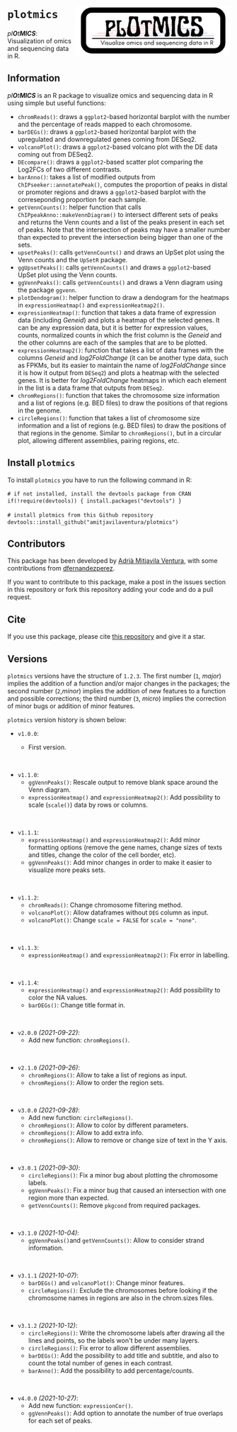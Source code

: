 # `plotmics`  <img src="logo.png" align="right" alt="" width="350" />

_pl**O**t**MICS**_: Visualization of omics and sequencing data in R.

## Information

_pl**O**t**MICS**_ is an R package to visualize omics and sequencing data in R using simple but useful functions:

* `chromReads()`: draws a `ggplot2`-based horizontal barplot with the number and the percentage of reads mapped to each chromosome.
* `barDEGs()`: draws a `ggplot2`-based horizontal barplot with the upregulated and downregulated genes coming from DESeq2.
* `volcanoPlot()`: draws a `ggplot2`-based volcano plot with the DE data coming out from DESeq2.
* `DEcompare()`: draws a `ggplot2`-based scatter plot comparing the Log2FCs of two different contrasts.
* `barAnno()`: takes a list of modified outputs from `ChIPseeker::annotatePeak()`, computes the proportion of peaks in distal or promoter regions and draws a `ggplot2`-based barplot with the correseponding proportion for each sample.
* `getVennCounts()`: helper function that calls `ChIPpeakAnno::makeVennDiagram()` to intersect different sets of peaks and returns the Venn counts and a list of the peaks present in each set of peaks. Note that the intersection of peaks may have a smaller number than expected to prevent the intersection being bigger than one of the sets.
* `upsetPeaks()`: calls `getVennCounts()` and draws an UpSet plot using the Venn counts and the `UpSetR` package.
* `ggUpsetPeaks()`: calls `getVennCounts()` and draws a `ggplot2`-based UpSet plot using the Venn counts.
* `ggVennPeaks()`: calls `getVennCounts()` and draws a Venn diagram using the package `ggvenn`.
* `plotDendogram()`: helper function to draw a dendogram for the heatmaps in `expressionHeatmap()` and `expressionHeatmap2()`.
* `expressionHeatmap()`: function that takes a data frame of expression data (including *Geneid*) and plots a heatmap of the selected genes. It can be any expression data, but it is better for expression values, counts, normalized counts in which the frist column is the *Geneid* and the other columns are each of the samples that are to be plotted.
* `expressionHeatmap2()`: function that takes a list of data frames with the columns *Geneid* and *log2FoldChange* (it can be another type data, such as FPKMs, but its easier to maintain the name of *log2FoldChange* since it is how it output from `DESeq2`) and plots a heatmap with the selected genes. It is better for *log2FoldChange* heatmaps in which each element in the list is a data frame that outputs from `DESeq2`.
* `chromRegions()`: function that takes the chromosome size information and a list of regions (e.g. BED files) to draw the positions of that regions in the genome.
* `circleRegions()`: function that takes a list of chromosome size information and a list of regions (e.g. BED files) to draw the positions of that regions in the genome. Similar to `chromRegions()`, but in a circular plot, allowing different assemblies, pairing regions, etc. 

## Install `plotmics` 

To install `plotmics` you have to run the following command in R:

```
# if not installed, install the devtools package from CRAN 
if(!require(devtools)) { install.packages("devtools") }

# install plotmics from this Github repository 
devtools::install_github("amitjavilaventura/plotmics")
```

## Contributors

This package has been developed by [Adrià Mitjavila Ventura](https://amitjavilaventura.github.io), with some contributions from [dfernandezperez](https://github.com/dfernandezperez).

If you want to contribute to this package, make a post in the issues section in this repository or fork this repository adding your code and do a pull request.

## Cite

If you use this package, please cite [this repository](https://github.com/amitjavilaventura/plotmics) and give it a star.

## Versions

`plotmics` versions have the structure of `1.2.3`. The first number (`1`, *major*) implies the addition of a function and/or major changes in the packages; the second number (`2`,*minor*) implies the addition of new features to a function and possible corrections; the third number (`3`, *micro*) implies the correction of minor bugs or addition of minor features.

`plotmics` version history is shown below:

* `v1.0.0`: 

  + First version. 
  
<br>

* `v1.1.0`: 
  + `ggVennPeaks()`: Rescale output to remove blank space around the Venn diagram.
  + `expressionHeatmap()` and `expressionHeatmap2()`: Add possibility to scale (`scale()`) data by rows or columns. 
  
<br>

* `v1.1.1`: 
  + `expressionHeatmap()` and `expressionHeatmap2()`: Add minor formatting options (remove the gene names, change sizes of texts and titles, change the color of the cell border, etc).
  + `ggVennPeaks()`: Add minor changes in order to make it easier to visualize more peaks sets.  
  
<br>
  
* `v1.1.2`:
  + `chromReads()`: Change chromosome filtering method.
  + `volcanoPlot()`: Allow dataframes without `DEG` column as input.
  + `volcanoPlot()`: Change `scale = FALSE` for `scale = "none"`. 
  
<br>
  
* `v1.1.3`:
  + `expressionHeatmap()` and `expressionHeatmap2()`: Fix error in labelling.
  
<br>
  
* `v1.1.4`:
  + `expressionHeatmap()` and `expressionHeatmap2()`: Add possibility to color the NA values.
  + `barDEGs()`: Change title format in. 
  
<br>
  
* `v2.0.0` *(2021-09-22)*:
  + Add new function: `chromRegions()`. 
  
<br>
  
* `v2.1.0` *(2021-09-26)*:
  + `chromRegions()`: Allow to take a list of regions as input.
  + `chromRegions()`: Allow to order the region sets.
  
<br>
  
* `v3.0.0` *(2021-09-28)*:
  + Add new function: `circleRegions()`.
  + `chromRegions()`: Allow to color by different parameters.
  + `chromRegions()`: Allow to add extra info.
  + `chromRegions()`: Allow to remove or change size of text in the Y axis.
  
<br>
  
* `v3.0.1` *(2021-09-30)*:
  + `circleRegions()`: Fix a minor bug about plotting the chromosome labels.
  + `ggVennPeaks()`: Fix a minor bug that caused an intersection with one region more than expected.
  + `getVennCounts()`: Remove `pkgcond` from required packages.
  
<br>

* `v3.1.0` *(2021-10-04)*:
  + `ggVennPeaks()`and `getVennCounts()`: Allow to consider strand information.
  
<br>
  
* `v3.1.1` *(2021-10-07)*:
  + `barDEGs()` and `volcanoPlot()`: Change minor features.
  + `circleRegions()`: Exclude the chromosomes before looking if the chromosome names in regions are also in the chrom.sizes files.
  
<br>

* `v3.1.2` *(2021-10-12)*:
  + `circleRegions()`: Write the chromosome labels after drawing all the lines and points, so the labels won't be under many layers.
  + `circleRegions()`: Fix error to allow different assemblies.
  + `barDEGs()`: Add the possibility to add title and subtitle, and also to count the total number of genes in each contrast.
  + `barAnno()`: Add the possibility to add percentage/counts.
  
<br>

* `v4.0.0` *(2021-10-27)*:
  + Add new function: `expressionCor()`.
  + `ggVennPeaks()`: Add option to annotate the number of true overlaps for each set of peaks.

